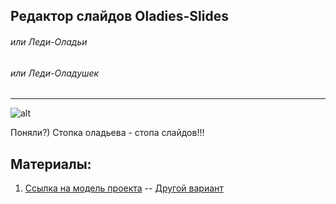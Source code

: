 ## **Редактор слайдов** **Oladies-Slides**

###### или Леди-Оладьи
###### или Леди-Оладушек
---
 ![alt](/src/assets/logos/logoOS.svg)

Поняли?) Стопка оладьева - стопа слайдов!!!

## Материалы:
1. [Ссылка на модель проекта](https://drive.google.com/file/d/1-PZFHU2XFR9g12l4zh1-M15xTRPkf-rP/view?usp=sharing)
-- [Другой вариант](https://drive.google.com/file/d/1SiXiTrHEpCa2PdvP2yq7lxKlXyDUAgh9/view?usp=sharing)